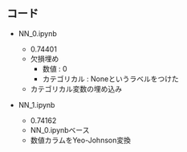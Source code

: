 ## コード
- NN_0.ipynb
    - 0.74401
    - 欠損埋め
        - 数値 : 0
        - カテゴリカル : Noneというラベルをつけた
    - カテゴリカル変数の埋め込み

- NN_1.ipynb
    - 0.74162
    - NN_0.ipynbベース
    - 数値カラムをYeo-Johnson変換